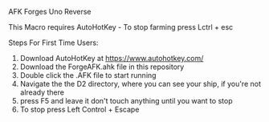 AFK Forges Uno Reverse

This Macro requires AutoHotKey - To stop farming press Lctrl + esc

Steps For First Time Users:

1) Download AutoHotKey at https://www.autohotkey.com/
2) Download the ForgeAFK.ahk file in this repository 
3) Double click the .AFK file to start running
4) Navigate the the D2 directory, where you can see your ship, if you're not already there
5) press F5 and leave it don't touch anything until you want to stop
6) To stop press Left Control + Escape
